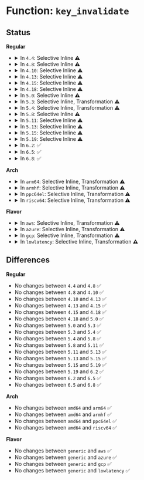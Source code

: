 # Function: <code>key_invalidate</code>

## Status
<b>Regular</b>
<ul>
<li>
<details>
<summary>In <code>4.4</code>: Selective Inline ⚠️</summary>

```c
void key_invalidate(struct key *key);
```

**Collision:** Unique Global

**Inline:** Selective

**Transformation:** False

**Instances:**

```
In security/keys/key.c (ffffffff8132fc20)
Location: security/keys/key.c:1016
Inline: True
Direct callers:
  - security/keys/keyctl.c:keyctl_invalidate_key
```
**Symbols:**

```
ffffffff8132fc20-ffffffff8132fc5e: key_invalidate (STB_GLOBAL)
```
</details>
</li>
<li>
<details>
<summary>In <code>4.8</code>: Selective Inline ⚠️</summary>

```c
void key_invalidate(struct key *key);
```

**Collision:** Unique Global

**Inline:** Selective

**Transformation:** False

**Instances:**

```
In security/keys/key.c (ffffffff81364970)
Location: security/keys/key.c:1044
Inline: True
Direct callers:
  - security/keys/keyctl.c:keyctl_invalidate_key
```
**Symbols:**

```
ffffffff81364970-ffffffff813649b0: key_invalidate (STB_GLOBAL)
```
</details>
</li>
<li>
<details>
<summary>In <code>4.10</code>: Selective Inline ⚠️</summary>

```c
void key_invalidate(struct key *key);
```

**Collision:** Unique Global

**Inline:** Selective

**Transformation:** False

**Instances:**

```
In security/keys/key.c (ffffffff8137b190)
Location: security/keys/key.c:1044
Inline: True
Direct callers:
  - security/keys/keyctl.c:keyctl_invalidate_key
```
**Symbols:**

```
ffffffff8137b190-ffffffff8137b1d0: key_invalidate (STB_GLOBAL)
```
</details>
</li>
<li>
<details>
<summary>In <code>4.13</code>: Selective Inline ⚠️</summary>

```c
void key_invalidate(struct key *key);
```

**Collision:** Unique Global

**Inline:** Selective

**Transformation:** False

**Instances:**

```
In security/keys/key.c (ffffffff8138ed60)
Location: security/keys/key.c:1044
Inline: True
Direct callers:
  - security/keys/keyctl.c:keyctl_invalidate_key
```
**Symbols:**

```
ffffffff8138ed60-ffffffff8138edac: key_invalidate (STB_GLOBAL)
```
</details>
</li>
<li>
<details>
<summary>In <code>4.15</code>: Selective Inline ⚠️</summary>

```c
void key_invalidate(struct key *key);
```

**Collision:** Unique Global

**Inline:** Selective

**Transformation:** False

**Instances:**

```
In security/keys/key.c (ffffffff813b4230)
Location: security/keys/key.c:1057
Inline: True
Direct callers:
  - security/keys/keyctl.c:keyctl_invalidate_key
```
**Symbols:**

```
ffffffff813b4230-ffffffff813b4282: key_invalidate (STB_GLOBAL)
```
</details>
</li>
<li>
<details>
<summary>In <code>4.18</code>: Selective Inline ⚠️</summary>

```c
void key_invalidate(struct key *key);
```

**Collision:** Unique Global

**Inline:** Selective

**Transformation:** False

**Instances:**

```
In security/keys/key.c (ffffffff813e48e0)
Location: security/keys/key.c:1057
Inline: True
Direct callers:
  - security/keys/keyctl.c:keyctl_invalidate_key
```
**Symbols:**

```
ffffffff813e48e0-ffffffff813e4932: key_invalidate (STB_GLOBAL)
```
</details>
</li>
<li>
<details>
<summary>In <code>5.0</code>: Selective Inline ⚠️</summary>

```c
void key_invalidate(struct key *key);
```

**Collision:** Unique Global

**Inline:** Selective

**Transformation:** False

**Instances:**

```
In security/keys/key.c (ffffffff813ff0f0)
Location: security/keys/key.c:1058
Inline: True
Direct callers:
  - security/keys/keyctl.c:keyctl_invalidate_key
```
**Symbols:**

```
ffffffff813ff0f0-ffffffff813ff142: key_invalidate (STB_GLOBAL)
```
</details>
</li>
<li>
<details>
<summary>In <code>5.3</code>: Selective Inline, Transformation ⚠️</summary>

```c
void key_invalidate(struct key *key);
```

**Collision:** Unique Global

**Inline:** Selective

**Transformation:** True

**Instances:**

```
In security/keys/key.c (ffffffff8142b6f7)
Location: security/keys/key.c:1072
Inline: True
Inline callers:
  - security/keys/key.c:key_reject_and_link
  - security/keys/key.c:__key_instantiate_and_link
Direct callers:
  - security/keys/key.c:key_reject_and_link
  - security/keys/key.c:key_reject_and_link
  - security/keys/key.c:__key_instantiate_and_link
  - security/keys/keyctl.c:keyctl_invalidate_key
  - net/dns_resolver/dns_query.c:dns_query
```
**Symbols:**

```
ffffffff8142b2c0-ffffffff8142b306: key_invalidate.part.0 (STB_LOCAL)
ffffffff8142b310-ffffffff8142b32c: key_invalidate (STB_GLOBAL)
```
</details>
</li>
<li>
<details>
<summary>In <code>5.4</code>: Selective Inline, Transformation ⚠️</summary>

```c
void key_invalidate(struct key *key);
```

**Collision:** Unique Global

**Inline:** Selective

**Transformation:** True

**Instances:**

```
In security/keys/key.c (ffffffff81445447)
Location: security/keys/key.c:1072
Inline: True
Inline callers:
  - security/keys/key.c:key_reject_and_link
  - security/keys/key.c:__key_instantiate_and_link
Direct callers:
  - fs/crypto/keyring.c:do_remove_key
  - fs/crypto/keyring.c:add_master_key
  - fs/crypto/keysetup.c:put_crypt_info
  - security/keys/key.c:key_reject_and_link
  - security/keys/key.c:key_reject_and_link
  - security/keys/key.c:__key_instantiate_and_link
  - security/keys/keyctl.c:keyctl_invalidate_key
  - net/dns_resolver/dns_query.c:dns_query
```
**Symbols:**

```
ffffffff81445010-ffffffff81445056: key_invalidate.part.0 (STB_LOCAL)
ffffffff81445060-ffffffff8144507c: key_invalidate (STB_GLOBAL)
```
</details>
</li>
<li>
<details>
<summary>In <code>5.8</code>: Selective Inline ⚠️</summary>

```c
void key_invalidate(struct key *key);
```

**Collision:** Unique Global

**Inline:** Selective

**Transformation:** False

**Instances:**

```
In security/keys/key.c (ffffffff81496060)
Location: security/keys/key.c:1090
Inline: True
Direct callers:
  - fs/crypto/keyring.c:do_add_master_key
  - fs/crypto/keysetup.c:put_crypt_info
  - security/keys/key.c:key_reject_and_link
  - security/keys/key.c:key_reject_and_link
  - security/keys/key.c:__key_instantiate_and_link
  - security/keys/keyctl.c:keyctl_invalidate_key
  - net/dns_resolver/dns_query.c:dns_query
```
**Symbols:**

```
ffffffff81496060-ffffffff81496122: key_invalidate (STB_GLOBAL)
```
</details>
</li>
<li>
<details>
<summary>In <code>5.11</code>: Selective Inline ⚠️</summary>

```c
void key_invalidate(struct key *key);
```

**Collision:** Unique Global

**Inline:** Selective

**Transformation:** False

**Instances:**

```
In security/keys/key.c (ffffffff814b3ac0)
Location: security/keys/key.c:1094
Inline: True
Direct callers:
  - fs/crypto/keyring.c:do_add_master_key
  - fs/crypto/keysetup.c:put_crypt_info
  - security/keys/key.c:key_reject_and_link
  - security/keys/key.c:key_reject_and_link
  - security/keys/key.c:__key_instantiate_and_link
  - security/keys/keyctl.c:keyctl_invalidate_key
  - net/dns_resolver/dns_query.c:dns_query
```
**Symbols:**

```
ffffffff814b3ac0-ffffffff814b3b82: key_invalidate (STB_GLOBAL)
```
</details>
</li>
<li>
<details>
<summary>In <code>5.13</code>: Selective Inline ⚠️</summary>

```c
void key_invalidate(struct key *key);
```

**Collision:** Unique Global

**Inline:** Selective

**Transformation:** False

**Instances:**

```
In security/keys/key.c (ffffffff814b98f0)
Location: security/keys/key.c:1094
Inline: True
Direct callers:
  - fs/crypto/keyring.c:do_add_master_key
  - fs/crypto/keysetup.c:put_crypt_info
  - security/keys/key.c:key_reject_and_link
  - security/keys/key.c:key_reject_and_link
  - security/keys/key.c:__key_instantiate_and_link
  - security/keys/keyctl.c:keyctl_invalidate_key
  - net/dns_resolver/dns_query.c:dns_query
```
**Symbols:**

```
ffffffff814b98f0-ffffffff814b99b2: key_invalidate (STB_GLOBAL)
```
</details>
</li>
<li>
<details>
<summary>In <code>5.15</code>: Selective Inline ⚠️</summary>

```c
void key_invalidate(struct key *key);
```

**Collision:** Unique Global

**Inline:** Selective

**Transformation:** False

**Instances:**

```
In security/keys/key.c (ffffffff81512120)
Location: security/keys/key.c:1094
Inline: True
Direct callers:
  - fs/crypto/keyring.c:do_add_master_key
  - fs/crypto/keysetup.c:put_crypt_info
  - security/keys/key.c:key_reject_and_link
  - security/keys/key.c:key_reject_and_link
  - security/keys/key.c:__key_instantiate_and_link
  - security/keys/keyctl.c:keyctl_invalidate_key
  - net/dns_resolver/dns_query.c:dns_query
```
**Symbols:**

```
ffffffff81512120-ffffffff815121e2: key_invalidate (STB_GLOBAL)
```
</details>
</li>
<li>
<details>
<summary>In <code>5.19</code>: Selective Inline ⚠️</summary>

```c
void key_invalidate(struct key *key);
```

**Collision:** Unique Global

**Inline:** Selective

**Transformation:** False

**Instances:**

```
In security/keys/key.c (ffffffff815a45a0)
Location: security/keys/key.c:1094
Inline: True
Direct callers:
  - fs/crypto/keyring.c:do_add_master_key
  - fs/crypto/keysetup.c:put_crypt_info
  - security/keys/key.c:key_reject_and_link
  - security/keys/key.c:key_reject_and_link
  - security/keys/key.c:__key_instantiate_and_link
  - security/keys/keyctl.c:keyctl_invalidate_key
  - net/dns_resolver/dns_query.c:dns_query
```
**Symbols:**

```
ffffffff815a45a0-ffffffff815a4670: key_invalidate (STB_GLOBAL)
```
</details>
</li>
<li>
<details>
<summary>In <code>6.2</code>: ✅</summary>

```c
void key_invalidate(struct key *key);
```

**Collision:** Unique Global

**Inline:** No

**Transformation:** False

**Instances:**

```
In security/keys/key.c (ffffffff8164e520)
Location: security/keys/key.c:1094
Inline: False
Direct callers:
  - security/keys/key.c:key_reject_and_link
  - security/keys/key.c:key_reject_and_link
  - security/keys/key.c:__key_instantiate_and_link
  - security/keys/keyctl.c:keyctl_invalidate_key
  - net/dns_resolver/dns_query.c:dns_query
```
**Symbols:**

```
ffffffff8164e520-ffffffff8164e5f0: key_invalidate (STB_GLOBAL)
```
</details>
</li>
<li>
<details>
<summary>In <code>6.5</code>: ✅</summary>

```c
void key_invalidate(struct key *key);
```

**Collision:** Unique Global

**Inline:** No

**Transformation:** False

**Instances:**

```
In security/keys/key.c (ffffffff81686d80)
Location: security/keys/key.c:1157
Inline: False
Direct callers:
  - security/keys/key.c:key_reject_and_link
  - security/keys/key.c:key_reject_and_link
  - security/keys/key.c:__key_instantiate_and_link
  - security/keys/keyctl.c:keyctl_invalidate_key
  - net/dns_resolver/dns_query.c:dns_query
```
**Symbols:**

```
ffffffff81686d80-ffffffff81686e50: key_invalidate (STB_GLOBAL)
```
</details>
</li>
<li>
<details>
<summary>In <code>6.8</code>: ✅</summary>

```c
void key_invalidate(struct key *key);
```

**Collision:** Unique Global

**Inline:** No

**Transformation:** False

**Instances:**

```
In security/keys/key.c (ffffffff816c3290)
Location: security/keys/key.c:1153
Inline: False
Direct callers:
  - security/keys/key.c:key_reject_and_link
  - security/keys/key.c:key_reject_and_link
  - security/keys/key.c:__key_instantiate_and_link
  - security/keys/keyctl.c:keyctl_invalidate_key
  - net/dns_resolver/dns_query.c:dns_query
```
**Symbols:**

```
ffffffff816c3290-ffffffff816c3360: key_invalidate (STB_GLOBAL)
```
</details>
</li>
</ul>
<b>Arch</b>
<ul>
<li>
<details>
<summary>In <code>arm64</code>: Selective Inline, Transformation ⚠️</summary>

```c
void key_invalidate(struct key *key);
```

**Collision:** Unique Global

**Inline:** Selective

**Transformation:** True

**Instances:**

```
In security/keys/key.c (ffff80001052e680)
Location: security/keys/key.c:1072
Inline: True
Inline callers:
  - security/keys/key.c:key_reject_and_link
  - security/keys/key.c:__key_instantiate_and_link
Direct callers:
  - fs/crypto/keyring.c:do_remove_key
  - fs/crypto/keyring.c:add_master_key
  - fs/crypto/keysetup.c:put_crypt_info
  - security/keys/key.c:key_reject_and_link
  - security/keys/key.c:key_reject_and_link
  - security/keys/key.c:__key_instantiate_and_link
  - security/keys/keyctl.c:keyctl_invalidate_key
  - net/dns_resolver/dns_query.c:dns_query
```
**Symbols:**

```
ffff80001052de28-ffff80001052dec0: key_invalidate.part.0 (STB_LOCAL)
ffff80001052dec0-ffff80001052df04: key_invalidate (STB_GLOBAL)
```
</details>
</li>
<li>
<details>
<summary>In <code>armhf</code>: Selective Inline, Transformation ⚠️</summary>

```c
void key_invalidate(struct key *key);
```

**Collision:** Unique Global

**Inline:** Selective

**Transformation:** True

**Instances:**

```
In security/keys/key.c (c06e6a8c)
Location: security/keys/key.c:1072
Inline: True
Inline callers:
  - security/keys/key.c:key_reject_and_link
  - security/keys/key.c:__key_instantiate_and_link
Direct callers:
  - fs/crypto/keyring.c:do_remove_key
  - fs/crypto/keyring.c:add_master_key
  - fs/crypto/keysetup.c:put_crypt_info
  - security/keys/key.c:key_reject_and_link
  - security/keys/key.c:key_reject_and_link
  - security/keys/key.c:__key_instantiate_and_link
  - security/keys/keyctl.c:keyctl_invalidate_key
  - net/dns_resolver/dns_query.c:dns_query
```
**Symbols:**

```
c06e65fc-c06e6648: key_invalidate.part.0 (STB_LOCAL)
c06e6648-c06e6670: key_invalidate (STB_GLOBAL)
```
</details>
</li>
<li>
<details>
<summary>In <code>ppc64el</code>: Selective Inline, Transformation ⚠️</summary>

```c
void key_invalidate(struct key *key);
```

**Collision:** Unique Global

**Inline:** Selective

**Transformation:** True

**Instances:**

```
In security/keys/key.c (c00000000067ac04)
Location: security/keys/key.c:1072
Inline: True
Inline callers:
  - security/keys/key.c:key_reject_and_link
  - security/keys/key.c:__key_instantiate_and_link
Direct callers:
  - fs/crypto/keyring.c:do_remove_key
  - fs/crypto/keyring.c:add_master_key
  - fs/crypto/keysetup.c:put_crypt_info
  - security/keys/key.c:key_reject_and_link
  - security/keys/key.c:key_reject_and_link
  - security/keys/key.c:__key_instantiate_and_link
  - security/keys/keyctl.c:keyctl_invalidate_key
  - net/dns_resolver/dns_query.c:dns_query
```
**Symbols:**

```
c00000000067a560-c00000000067a608: key_invalidate.part.0 (STB_LOCAL)
c00000000067a610-c00000000067a630: key_invalidate (STB_GLOBAL)
```
</details>
</li>
<li>
<details>
<summary>In <code>riscv64</code>: Selective Inline, Transformation ⚠️</summary>

```c
void key_invalidate(struct key *key);
```

**Collision:** Unique Global

**Inline:** Selective

**Transformation:** True

**Instances:**

```
In security/keys/key.c (ffffffe00038fd0c)
Location: security/keys/key.c:1072
Inline: True
Inline callers:
  - security/keys/key.c:key_reject_and_link
  - security/keys/key.c:__key_instantiate_and_link
Direct callers:
  - fs/crypto/keyring.c:do_remove_key
  - fs/crypto/keyring.c:add_master_key
  - fs/crypto/keysetup.c:put_crypt_info
  - security/keys/key.c:key_reject_and_link
  - security/keys/key.c:key_reject_and_link
  - security/keys/key.c:__key_instantiate_and_link
  - security/keys/keyctl.c:keyctl_invalidate_key
  - net/dns_resolver/dns_query.c:dns_query
```
**Symbols:**

```
ffffffe00038f962-ffffffe00038f9ba: key_invalidate.part.0 (STB_LOCAL)
ffffffe00038f9ba-ffffffe00038f9f6: key_invalidate (STB_GLOBAL)
```
</details>
</li>
</ul>
<b>Flavor</b>
<ul>
<li>
<details>
<summary>In <code>aws</code>: Selective Inline, Transformation ⚠️</summary>

```c
void key_invalidate(struct key *key);
```

**Collision:** Unique Global

**Inline:** Selective

**Transformation:** True

**Instances:**

```
In security/keys/key.c (ffffffff8143da27)
Location: security/keys/key.c:1072
Inline: True
Inline callers:
  - security/keys/key.c:key_reject_and_link
  - security/keys/key.c:__key_instantiate_and_link
Direct callers:
  - fs/crypto/keyring.c:do_remove_key
  - fs/crypto/keyring.c:add_master_key
  - fs/crypto/keysetup.c:put_crypt_info
  - security/keys/key.c:key_reject_and_link
  - security/keys/key.c:key_reject_and_link
  - security/keys/key.c:__key_instantiate_and_link
  - security/keys/keyctl.c:keyctl_invalidate_key
  - net/dns_resolver/dns_query.c:dns_query
```
**Symbols:**

```
ffffffff8143d5f0-ffffffff8143d636: key_invalidate.part.0 (STB_LOCAL)
ffffffff8143d640-ffffffff8143d65c: key_invalidate (STB_GLOBAL)
```
</details>
</li>
<li>
<details>
<summary>In <code>azure</code>: Selective Inline, Transformation ⚠️</summary>

```c
void key_invalidate(struct key *key);
```

**Collision:** Unique Global

**Inline:** Selective

**Transformation:** True

**Instances:**

```
In security/keys/key.c (ffffffff8142e497)
Location: security/keys/key.c:1072
Inline: True
Inline callers:
  - security/keys/key.c:key_reject_and_link
  - security/keys/key.c:__key_instantiate_and_link
Direct callers:
  - fs/crypto/keyring.c:do_remove_key
  - fs/crypto/keyring.c:add_master_key
  - fs/crypto/keysetup.c:put_crypt_info
  - security/keys/key.c:key_reject_and_link
  - security/keys/key.c:key_reject_and_link
  - security/keys/key.c:__key_instantiate_and_link
  - security/keys/keyctl.c:keyctl_invalidate_key
  - net/dns_resolver/dns_query.c:dns_query
```
**Symbols:**

```
ffffffff8142e060-ffffffff8142e0a6: key_invalidate.part.0 (STB_LOCAL)
ffffffff8142e0b0-ffffffff8142e0cc: key_invalidate (STB_GLOBAL)
```
</details>
</li>
<li>
<details>
<summary>In <code>gcp</code>: Selective Inline, Transformation ⚠️</summary>

```c
void key_invalidate(struct key *key);
```

**Collision:** Unique Global

**Inline:** Selective

**Transformation:** True

**Instances:**

```
In security/keys/key.c (ffffffff81439bc7)
Location: security/keys/key.c:1072
Inline: True
Inline callers:
  - security/keys/key.c:key_reject_and_link
  - security/keys/key.c:__key_instantiate_and_link
Direct callers:
  - fs/crypto/keyring.c:do_remove_key
  - fs/crypto/keyring.c:add_master_key
  - fs/crypto/keysetup.c:put_crypt_info
  - security/keys/key.c:key_reject_and_link
  - security/keys/key.c:key_reject_and_link
  - security/keys/key.c:__key_instantiate_and_link
  - security/keys/keyctl.c:keyctl_invalidate_key
  - net/dns_resolver/dns_query.c:dns_query
```
**Symbols:**

```
ffffffff81439790-ffffffff814397d6: key_invalidate.part.0 (STB_LOCAL)
ffffffff814397e0-ffffffff814397fc: key_invalidate (STB_GLOBAL)
```
</details>
</li>
<li>
<details>
<summary>In <code>lowlatency</code>: Selective Inline, Transformation ⚠️</summary>

```c
void key_invalidate(struct key *key);
```

**Collision:** Unique Global

**Inline:** Selective

**Transformation:** True

**Instances:**

```
In security/keys/key.c (ffffffff81450e37)
Location: security/keys/key.c:1072
Inline: True
Inline callers:
  - security/keys/key.c:key_reject_and_link
  - security/keys/key.c:__key_instantiate_and_link
Direct callers:
  - fs/crypto/keyring.c:do_remove_key
  - fs/crypto/keyring.c:add_master_key
  - fs/crypto/keysetup.c:put_crypt_info
  - security/keys/key.c:key_reject_and_link
  - security/keys/key.c:key_reject_and_link
  - security/keys/key.c:__key_instantiate_and_link
  - security/keys/keyctl.c:keyctl_invalidate_key
  - net/dns_resolver/dns_query.c:dns_query
```
**Symbols:**

```
ffffffff81450a00-ffffffff81450a46: key_invalidate.part.0 (STB_LOCAL)
ffffffff81450a50-ffffffff81450a6c: key_invalidate (STB_GLOBAL)
```
</details>
</li>
</ul>

## Differences
<b>Regular</b>
<ul>
<li>
No changes between <code>4.4</code> and <code>4.8</code> ✅
</li>
<li>
No changes between <code>4.8</code> and <code>4.10</code> ✅
</li>
<li>
No changes between <code>4.10</code> and <code>4.13</code> ✅
</li>
<li>
No changes between <code>4.13</code> and <code>4.15</code> ✅
</li>
<li>
No changes between <code>4.15</code> and <code>4.18</code> ✅
</li>
<li>
No changes between <code>4.18</code> and <code>5.0</code> ✅
</li>
<li>
No changes between <code>5.0</code> and <code>5.3</code> ✅
</li>
<li>
No changes between <code>5.3</code> and <code>5.4</code> ✅
</li>
<li>
No changes between <code>5.4</code> and <code>5.8</code> ✅
</li>
<li>
No changes between <code>5.8</code> and <code>5.11</code> ✅
</li>
<li>
No changes between <code>5.11</code> and <code>5.13</code> ✅
</li>
<li>
No changes between <code>5.13</code> and <code>5.15</code> ✅
</li>
<li>
No changes between <code>5.15</code> and <code>5.19</code> ✅
</li>
<li>
No changes between <code>5.19</code> and <code>6.2</code> ✅
</li>
<li>
No changes between <code>6.2</code> and <code>6.5</code> ✅
</li>
<li>
No changes between <code>6.5</code> and <code>6.8</code> ✅
</li>
</ul>
<b>Arch</b>
<ul>
<li>
No changes between <code>amd64</code> and <code>arm64</code> ✅
</li>
<li>
No changes between <code>amd64</code> and <code>armhf</code> ✅
</li>
<li>
No changes between <code>amd64</code> and <code>ppc64el</code> ✅
</li>
<li>
No changes between <code>amd64</code> and <code>riscv64</code> ✅
</li>
</ul>
<b>Flavor</b>
<ul>
<li>
No changes between <code>generic</code> and <code>aws</code> ✅
</li>
<li>
No changes between <code>generic</code> and <code>azure</code> ✅
</li>
<li>
No changes between <code>generic</code> and <code>gcp</code> ✅
</li>
<li>
No changes between <code>generic</code> and <code>lowlatency</code> ✅
</li>
</ul>
